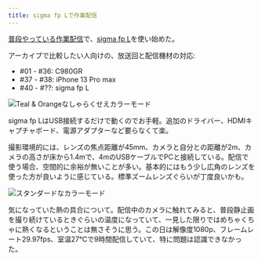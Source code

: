 ```yaml
---
title: sigma fp Lで作業配信
---
```

[普段やっている作業配信](https://www.youtube.com/c/r7kamura)で、[sigma fp L](https://www.amazon.co.jp/dp/B0916G94WV)を使い始めた。

アーカイブで比較したい人向けの、放送回と配信機材の対応:

*   #01 - #36: C980GR
*   #37 - #38: iPhone 13 Pro max
*   #40 - #??: sigma fp L

![](https://lh3.googleusercontent.com/RfGJOYDVgcVj1QSvhMg3CIxbelSC_RXdHiQbHNX0YO_Bgg-3JJz5k23v8hpScXOs4oea6vWYPYg9i1mZx4Eq_Gg8Mm_AXjbmHOUt7oUfMw03WdtBb9j9hmvONvO9AQirPKQk2kL-QlmsncNQCVhUDg_MVWEpkae_By1y5Z2SA-Zd9LuV5-iqr9R0EG2e "Teal & Orangeなしゃらくせえカラーモード")

sigma fp LはUSB接続するだけで動くのでお手軽。追加のドライバー、HDMIキャプチャボード、電源アダプターなど要らなくて楽。

撮影環境的には、レンズの焦点距離が45mm、カメラと自分との距離が2m、カメラの高さが床から1.4mで、4mのUSBケーブルでPCと接続している。配信で使う場合、空間的に余裕が無いことが多い。基本的にはもう少し広角のレンズを使った方が良いように感じている。標準ズームレンズぐらいが丁度良いかも。

![](https://lh6.googleusercontent.com/0MsOk5kWuT5hLeQ0-KK2zDurntZ1g4tZojZzUY2udR3gV2selkZs8F97cjGvqjRoY_VSmhMb7wpVTnOn7s_71AQGpJLmtHMZoI5rMTsntzCLRAAXHL7_vckiXel2bnU1qMq0qgQBChhQomjOMecbvjd7W2oHVUXzZw7mdBcruvXmBWWs9FKHRsAu_pWG "スタンダードなカラーモード")

気になっていた熱の具合について。配信中のカメラに触れてみると、普段静止画を撮り続けているときぐらいの温度になっていて、一見した限りではめちゃくちゃに熱くなるということは無さそうに思う。この日は解像度1080p、フレームレート29.97fps、室温27℃で9時間配信していて、特に問題は認識できなかった。
